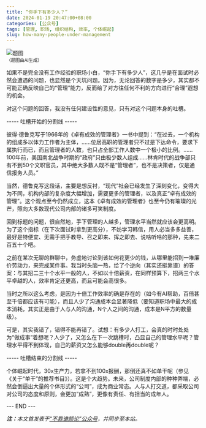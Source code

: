 ```yaml
---
title: “你手下有多少人？”
date: 2024-01-19 20:47:00+08:00
categories: [公众号]
tags: [管理, 职场, 组织结构, 效率, 个体崛起]
slug: how-many-people-under-management
---
```


<div class="p-3 text-center">
  <img class="img-fluid" src="/images/2024/0119/01.png" alt="题图" style="max-width:640px">
  <div><small>（题图由AI生成）</small></div>
</div>

如果不是完全没有工作经验的职场小白，“你手下有多少人”，这几乎是在面试时必然会遭遇的问题，也显然是个天坑问题。因为，无论回答的数字是多少，其实都不可能正确反映自己的“管理”能力，反而给了对方往任何不利的方向进行“合理”遐想的机会。

对这个问题的回答，我没有任何建设性的意见，只有对这个问题本身的吐槽。

<div class="p-3 text-center">----- 吐槽开始的分割线 -----</div>

彼得·德鲁克写于1966年的《卓有成效的管理者》一书中提到：“在过去，一个机构的组成多以体力工作者为主体，……位居高职的管理者只不过是下达命令，要求下属执行而已，而且管理者的人数，也只占全部工作人数中一个极小的比例。……100年前，美国南北战争时期的“政府”只由极少数人组成……林肯时代的战争部只有不到50个文职官员，其中绝大多数人既不是“管理者”，也不是决策者，仅是通信报务人员。”

当然，德鲁克写这段话，主要是想反衬，“现代”社会已经发生了深刻变化，变得大为不同，机构内部的复杂度大幅增加，需要更多的管理者，以及真正“卓有成效的管理”。这个观点至今仍然成立，这本《卓有成效的管理者》也至今仍有璀璨的光芒，照向大多数现代公司内部的诸多可笑制度。

回到标题的问题，很自然地，手下管理的人越多，管理水平当然就应该会更高明。为了这个指标（在下次面试时拿到更高分），不妨学习韩信，用人必当多多益善，最好是特便宜、无需手把手教导、召之即来、挥之即去、说啥听啥的那种，先来二百五十个吧。

之前在某次无聊的群聊中，务虚地讨论到该如何花更少的钱，从哪里能招到一堆廉价劳动力，来完成某件事。我当时头脑一热，给了个逆向（其实还挺靠谱）的答案：与其招二三十个水平一般的人，不如以十倍薪资，在同样预算下，招两三个水平卓越的人，效率肯定还更高，而且可能会高很多。

当时之所以这么考虑，是因为十倍工作效率的确是存在的（如今有AI帮助，百倍甚至千倍都应该有可能），而且人少了沟通成本会显著降低（要知道职场中最大的成本消耗，其实正是由于人与人的沟通，N个人之间的沟通，成本是N平方的数量级）。

可是，其实我错了，错得不能再错了。试想：有多少人打工，会真的时时处处为“做成事”着想呢？人少了，又怎么在下一次跳槽时，凸显自己的管理水平呢？管理水平得不到体现，自己的薪资又怎么能够double再double呢？

<div class="p-3 text-center">----- 吐槽结束的分割线 -----</div>

个体崛起时代，30x生产力，若拿不到100x报酬，那倒还真不如单干呢（参见《关于“单干”的推荐书目》）。这是个大趋势。未来，公司制度内部的种种弊端，必然会倒逼出大量的个体形式的“公司”，成为商业常态。人与人打交道，都采取公司对公司的态度和原则，会更加“成熟”，更像有责任、有担当的成年人。

<div class="p-5 text-center">--- END ---</div>

<i><b>注：</b>本文首发表于[“不靠谱颜论”公众号](https://mp.weixin.qq.com/s/78TLknnfPmK9qHINW0CIRA)，并同步至本站。</i>
